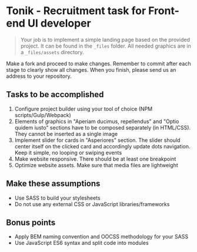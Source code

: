 # Tonik - Recruitment task for Front-end UI developer

> Your job is to implement a simple landing page based on the provided project. It can be found in the `_files` folder. All needed graphics are in a `_files/assets` directory.

Make a fork and proceed to make changes. Remember to commit after each stage to clearly show all changes. When you finish, please send us an address to your repository.

## Tasks to be accomplished

1. Configure project builder using your tool of choice (NPM scripts/Gulp/Webpack)
2. Elements of graphics in "Aperiam ducimus, repellendus" and "Optio quidem iusto" sections have to be composed separately (in HTML/CSS). They cannot be inserted as a single image
3. Implement slider for cards in "Asperiores" section. The slider should center itself on the clicked card and accordingly update dots navigation. Keep it simple, no looping or swiping events
4. Make website responsive. There should be at least one breakpoint
5. Optimize website assets. Make sure that media files are lightweight

## Make these assumptions

- Use SASS to build your stylesheets
- Do not use any external CSS or JavaScript libraries/frameworks

## Bonus points

- Apply BEM naming convention and OOCSS methodology for your SASS
- Use JavaScript ES6 syntax and split code into modules
